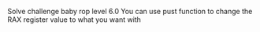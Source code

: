 Solve challenge baby rop level 6.0
  You can use pust function to change the RAX register value to what you want with

